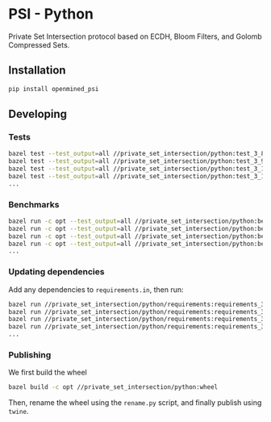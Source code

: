 # PSI - Python

Private Set Intersection protocol based on ECDH, Bloom Filters, and Golomb
Compressed Sets.

## Installation

```bash
pip install openmined_psi
```

## Developing

### Tests

```bash
bazel test --test_output=all //private_set_intersection/python:test_3_8
bazel test --test_output=all //private_set_intersection/python:test_3_9
bazel test --test_output=all //private_set_intersection/python:test_3_10
bazel test --test_output=all //private_set_intersection/python:test_3_11
...
```

### Benchmarks

```bash
bazel run -c opt --test_output=all //private_set_intersection/python:benchmark_3_8
bazel run -c opt --test_output=all //private_set_intersection/python:benchmark_3_9
bazel run -c opt --test_output=all //private_set_intersection/python:benchmark_3_10
bazel run -c opt --test_output=all //private_set_intersection/python:benchmark_3_11
...
```

### Updating dependencies

Add any dependencies to `requirements.in`, then run:

```bash
bazel run //private_set_intersection/python/requirements:requirements_3_8.update
bazel run //private_set_intersection/python/requirements:requirements_3_9.update
bazel run //private_set_intersection/python/requirements:requirements_3_10.update
bazel run //private_set_intersection/python/requirements:requirements_3_11.update
...
```

### Publishing

We first build the wheel

```bash
bazel build -c opt //private_set_intersection/python:wheel
```

Then, rename the wheel using the `rename.py` script, and finally publish using `twine`.
